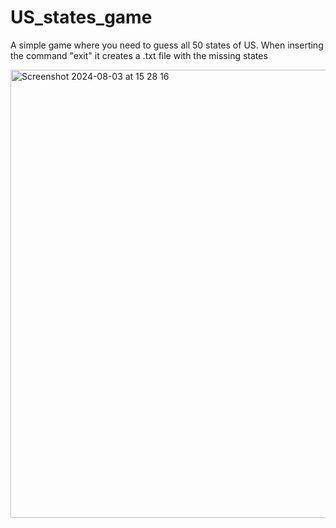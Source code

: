 # US_states_game

A simple game where you need to guess all 50 states of US. When inserting the command "exit" it creates a .txt file with the missing states


<img width="717" alt="Screenshot 2024-08-03 at 15 28 16" src="https://github.com/user-attachments/assets/63d90c47-435d-43c6-955d-2d38a061dc27">
